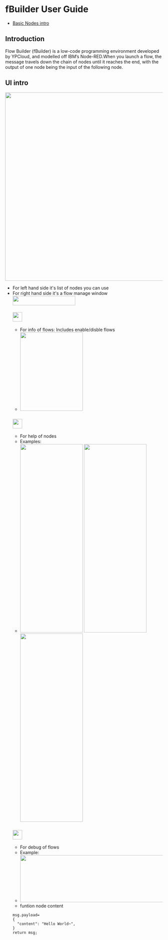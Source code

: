 # fBuilder User Guide
*  [Basic Nodes intro](https://github.com/motebus/ultrabook/blob/main/Ultranet%20Apps/fBuilder/nodes%20intro.md)

## Introduction
Flow Builder (fBuilder) is a low-code programming environment developed by YPCloud, and modelled off IBM’s Node-RED.When you launch a flow, the message travels down the chain of nodes until it reaches the end, with the output of one node being the input of the following node.

## UI intro
<img src="https://i.imgur.com/V8hyXg5.png" width=1200 height=600>

* For left hand side it's list of nodes you can use
* For right hand side it's a flow manage window <img src="https://i.imgur.com/xEKRbxs.png" width=200 height=30>  
  ### <img src="https://i.imgur.com/yf4T3Be.png" width=30 height=30>  
  * For info of flows: Includes enable/disble flows 
  * <img src="https://i.imgur.com/UHPdPPh.png" width=200 height=250> 
  ### <img src="https://i.imgur.com/BZNT7Ak.png" width=30 height=30>
  * For help of nodes  
  * Examples:
  * <img src="https://i.imgur.com/s82Kq0t.png" width=200 height=600> <img src="https://i.imgur.com/ICqFXMv.png" width=200 height=600> <img src="https://i.imgur.com/uk6Nhu8.png" width=200 height=600> 
  ### <img src="https://i.imgur.com/hxlCBls.png" width=30 height=30> 
  * For debug of flows
  * Example:
  * <img src="https://i.imgur.com/u7tT20h.png" width=500 height=150>
  * funtion node content
  ```
  msg.payload=
  {
    "content": "Hello World~",
  }
  return msg;
  ```
